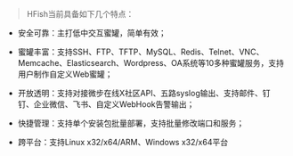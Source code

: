 
  > HFish当前具备如下几个特点：

- 安全可靠：主打低中交互蜜罐，简单有效；

- 蜜罐丰富：支持SSH、FTP、TFTP、MySQL、Redis、Telnet、VNC、Memcache、Elasticsearch、Wordpress、OA系统等10多种蜜罐服务，支持用户制作自定义Web蜜罐；

- 开放透明：支持对接微步在线X社区API、五路syslog输出、支持邮件、钉钉、企业微信、飞书、自定义WebHook告警输出；

- 快捷管理：支持单个安装包批量部署，支持批量修改端口和服务；

- 跨平台：支持Linux x32/x64/ARM、Windows x32/x64平台
